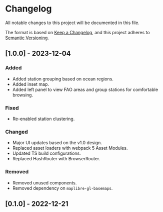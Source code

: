 # Changelog

All notable changes to this project will be documented in this file.

The format is based on [Keep a Changelog](https://keepachangelog.com/en/1.0.0/),
and this project adheres to [Semantic Versioning](https://semver.org/spec/v2.0.0.html).

## [1.0.0] - 2023-12-04

### Added

- Added station grouping based on ocean regions.
- Added inset map.
- Added left panel to view FAO areas and group stations for comfortable browsing.

### Fixed

- Re-enabled station clustering.

### Changed

- Major UI updates based on the v1.0 design.
- Replaced asset loaders with webpack 5 Asset Modules.
- Updated TS build configurations.
- Replaced HashRouter with BrowserRouter.

### Removed

- Removed unused components.
- Removed dependency on `maplibre-gl-basemaps`.

## [0.1.0] - 2022-12-21
